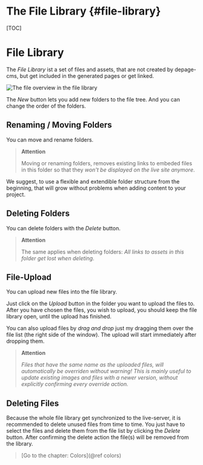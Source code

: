The File Library    {#file-library}
================

[TOC]

File Library
============

The *File Library* ist a set of files and assets, that are not created by depage-cms, but get included in the generated pages or get linked.

![The file overview in the file library](images/file-library.png)

The *New* button lets you add new folders to the file tree. And you can change the order of the folders.

Renaming / Moving Folders
-------------------------

You can move and rename folders.

> **Attention**
>
> Moving or renaming folders, removes existing links to embeded files in this folder so that they *won't be displayed on the live site anymore*.

We suggest, to use a flexible and extendible folder structure from the beginning, that will grow without problems when adding content to your project.

Deleting Folders
----------------

You can delete folders with the *Delete* button.

> **Attention**
>
> The same applies when deleting folders: *All links to assets in this folder get lost when deleting*.


File-Upload
-----------

You can upload new files into the file library.

Just click on the *Upload* button in the folder you want to upload the files to. After you have chosen the files, you wish to upload, you should keep the file library open, until the upload has finished.

You can also upload files by *drag and drop* just my dragging them over the file list (the right side of the window). The upload will start immediately after dropping them.

> **Attention**
>
> _Files that have the same name as the uploaded files, will automatically be overriden without warning!_
> _This is mainly useful to update existing images and files with a newer version, without explicitly confirming every override action._


Deleting Files
--------------

Because the whole file library get synchronized to the live-server, it is recommended to delete unused files from time to time.
You just have to select the files and delete them from the file list by clicking the *Delete* button. After confirming the delete action the file(s) will be removed from the library.



> [Go to the chapter: Colors](@ref colors)

